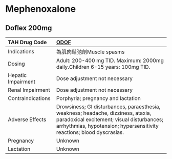 # Mephenoxalone

## Doflex 200mg

| TAH Drug Code      | [ODOF](https://www.tahsda.org.tw/drugs/hissearch.php?drug_code=ODOF)                                                                                                                                   |
|:-------------------|:-------------------------------------------------------------------------------------------------------------------------------------------------------------------------------------------------------|
| Indications        | 為肌肉鬆弛劑Muscle spasms                                                                                                                                                                              |
| Dosing             | Adult: 200-400 mg TID. Maximum: 2000mg daily.Children 6-15 years: 100mg TID.                                                                                                                           |
| Hepatic Impairment | Dose adjustment not necessary                                                                                                                                                                          |
| Renal Impairment   | Dose adjustment not necessary                                                                                                                                                                          |
| Contraindications  | Porphyria; pregnancy and lactation                                                                                                                                                                     |
| Adverse Effects    | Drowsiness; GI disturbances, paraesthesia, weakness; headache, dizziness, ataxia, paradoxical excitement; visual disturbances; arrhythmias, hypotension; hypersensitivity reactions; blood dyscrasias. |
| Pregnancy          | Unknown                                                                                                                                                                                                |
| Lactation          | Unknown                                                                                                                                                                                                |

